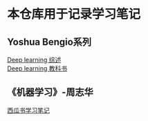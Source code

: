 # 本仓库用于记录学习笔记

## Yoshua Bengio系列
[Deep learning 综述](https://github.com/ruip0729/basic-knowledge/tree/main/Yoshua%20Bengio%E7%B3%BB%E5%88%97/%E7%BB%BC%E8%BF%B0) <br>
[Deep learning 教科书](https://github.com/ruip0729/basic-knowledge/tree/main/Yoshua%20Bengio%E7%B3%BB%E5%88%97/%E6%95%99%E7%A7%91%E4%B9%A6%E3%80%8ADeep%20learning%E3%80%8B)
## 《机器学习》-周志华
[西瓜书学习笔记](https://github.com/ruip0729/basic-knowledge/tree/main/%E8%A5%BF%E7%93%9C%E4%B9%A6%E5%AD%A6%E4%B9%A0%E7%AC%94%E8%AE%B0)


